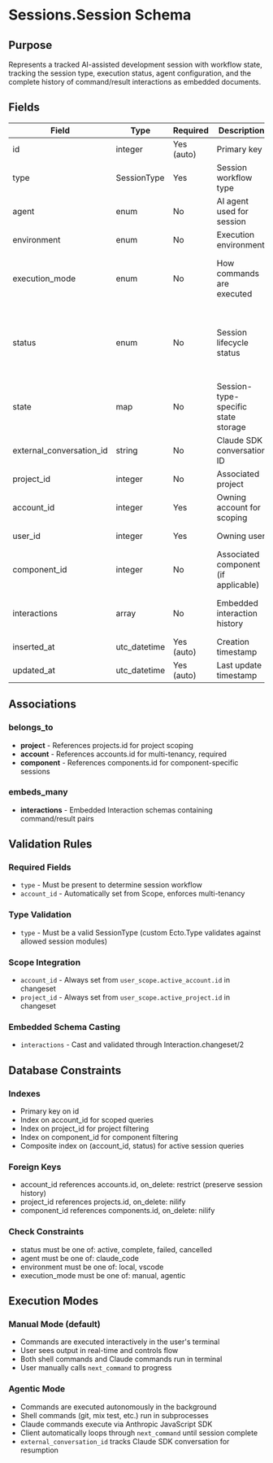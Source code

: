 # Sessions.Session Schema

## Purpose

Represents a tracked AI-assisted development session with workflow state, tracking the session type, execution status, agent configuration, and the complete history of command/result interactions as embedded documents.

## Fields

| Field | Type | Required | Description | Constraints |
|-------|------|----------|-------------|-------------|
| id | integer | Yes (auto) | Primary key | Auto-generated |
| type | SessionType | Yes | Session workflow type  | Must be valid session type module |
| agent | enum | No | AI agent used for session | Values: :claude_code |
| environment | enum | No | Execution environment | Values: :local, :vscode |
| execution_mode | enum | No | How commands are executed | Values: :manual, :agentic (default: :manual) |
| status | enum | No | Session lifecycle status | Values: :active, :complete, :failed, :cancelled (default: :active) |
| state | map | No | Session-type-specific state storage | JSONB field for flexible state |
| external_conversation_id | string | No | Claude SDK conversation ID | For resuming agentic sessions |
| project_id | integer | No | Associated project | References projects.id |
| account_id | integer | Yes | Owning account for scoping | References accounts.id |
| user_id | integer | Yes | Owning user | References users.id |
| component_id | integer | No | Associated component (if applicable) | References components.id |
| interactions | array | No | Embedded interaction history | Array of Interaction embedded schemas |
| inserted_at | utc_datetime | Yes (auto) | Creation timestamp | Auto-generated |
| updated_at | utc_datetime | Yes (auto) | Last update timestamp | Auto-generated |

## Associations

### belongs_to
- **project** - References projects.id for project scoping
- **account** - References accounts.id for multi-tenancy, required
- **component** - References components.id for component-specific sessions

### embeds_many
- **interactions** - Embedded Interaction schemas containing command/result pairs

## Validation Rules

### Required Fields
- `type` - Must be present to determine session workflow
- `account_id` - Automatically set from Scope, enforces multi-tenancy

### Type Validation
- `type` - Must be a valid SessionType (custom Ecto.Type validates against allowed session modules)

### Scope Integration
- `account_id` - Always set from `user_scope.active_account.id` in changeset
- `project_id` - Always set from `user_scope.active_project.id` in changeset

### Embedded Schema Casting
- `interactions` - Cast and validated through Interaction.changeset/2

## Database Constraints

### Indexes
- Primary key on id
- Index on account_id for scoped queries
- Index on project_id for project filtering
- Index on component_id for component filtering
- Composite index on (account_id, status) for active session queries

### Foreign Keys
- account_id references accounts.id, on_delete: restrict (preserve session history)
- project_id references projects.id, on_delete: nilify
- component_id references components.id, on_delete: nilify

### Check Constraints
- status must be one of: active, complete, failed, cancelled
- agent must be one of: claude_code
- environment must be one of: local, vscode
- execution_mode must be one of: manual, agentic

## Execution Modes

### Manual Mode (default)
- Commands are executed interactively in the user's terminal
- User sees output in real-time and controls flow
- Both shell commands and Claude commands run in terminal
- User manually calls `next_command` to progress

### Agentic Mode
- Commands are executed autonomously in the background
- Shell commands (git, mix test, etc.) run in subprocesses
- Claude commands execute via Anthropic JavaScript SDK
- Client automatically loops through `next_command` until session complete
- `external_conversation_id` tracks Claude SDK conversation for resumption
